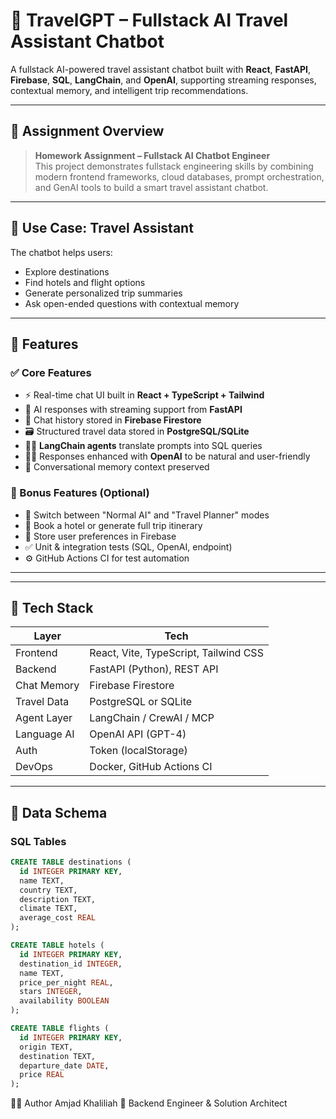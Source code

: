 # 🧠 TravelGPT – Fullstack AI Travel Assistant Chatbot

A fullstack AI-powered travel assistant chatbot built with **React**, **FastAPI**, **Firebase**, **SQL**, **LangChain**, and **OpenAI**, supporting streaming responses, contextual memory, and intelligent trip recommendations.

---

## 📌 Assignment Overview

> **Homework Assignment – Fullstack AI Chatbot Engineer**  
This project demonstrates fullstack engineering skills by combining modern frontend frameworks, cloud databases, prompt orchestration, and GenAI tools to build a smart travel assistant chatbot.

---

## 🧭 Use Case: Travel Assistant

The chatbot helps users:
- Explore destinations
- Find hotels and flight options
- Generate personalized trip summaries
- Ask open-ended questions with contextual memory

---

## 🚀 Features

### ✅ Core Features
- ⚡ Real-time chat UI built in **React + TypeScript + Tailwind**
- 🧠 AI responses with streaming support from **FastAPI**
- 💾 Chat history stored in **Firebase Firestore**
- 🗃️ Structured travel data stored in **PostgreSQL/SQLite**
- 🕵️‍♂️ **LangChain agents** translate prompts into SQL queries
- 🧑‍🏫 Responses enhanced with **OpenAI** to be natural and user-friendly
- 🧠 Conversational memory context preserved

### 🧪 Bonus Features (Optional)
- 🧳 Switch between "Normal AI" and "Travel Planner" modes
- 🏨 Book a hotel or generate full trip itinerary
- 🧍 Store user preferences in Firebase
- ✅ Unit & integration tests (SQL, OpenAI, endpoint)
- ⚙️ GitHub Actions CI for test automation

---


---

## 🧰 Tech Stack

| Layer        | Tech                     |
|--------------|--------------------------|
| Frontend     | React, Vite, TypeScript, Tailwind CSS |
| Backend      | FastAPI (Python), REST API |
| Chat Memory  | Firebase Firestore       |
| Travel Data  | PostgreSQL or SQLite     |
| Agent Layer  | LangChain / CrewAI / MCP |
| Language AI  | OpenAI API (GPT-4)       |
| Auth         | Token (localStorage)     |
| DevOps       | Docker, GitHub Actions CI|

---

## 📁 Data Schema

### SQL Tables

```sql
CREATE TABLE destinations (
  id INTEGER PRIMARY KEY,
  name TEXT,
  country TEXT,
  description TEXT,
  climate TEXT,
  average_cost REAL
);

CREATE TABLE hotels (
  id INTEGER PRIMARY KEY,
  destination_id INTEGER,
  name TEXT,
  price_per_night REAL,
  stars INTEGER,
  availability BOOLEAN
);

CREATE TABLE flights (
  id INTEGER PRIMARY KEY,
  origin TEXT,
  destination TEXT,
  departure_date DATE,
  price REAL
);
```

🙋‍♂️ Author
Amjad Khaliliah
🚀 Backend Engineer & Solution Architect
